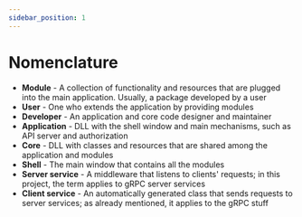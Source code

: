 ```yaml
---
sidebar_position: 1
---
```


# Nomenclature

- **Module** - A collection of functionality and resources that are plugged into the main application. Usually, a package developed by a user
- **User** - One who extends the application by providing modules
- **Developer** - An application and core code designer and maintainer
- **Application** - DLL with the shell window and main mechanisms, such as API server and authorization
- **Core** - DLL with classes and resources that are shared among the application and modules
- **Shell** - The main window that contains all the modules
- **Server service** - A middleware that listens to clients' requests; in this project, the term applies to gRPC server services
- **Client service** - An automatically generated class that sends requests to server services; as already mentioned, it applies to the gRPC stuff